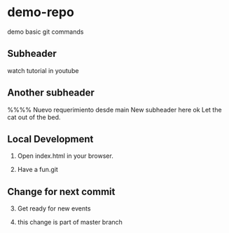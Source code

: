 # demo-repo
demo basic git commands 

## Subheader

watch tutorial in youtube
## Another subheader

%%%% Nuevo requerimiento desde main
New subheader here ok 
Let the cat out of the bed.
## Local Development

1. Open index.html in your browser.

2. Have a fun.git 
## Change for next commit 
3. Get ready for new events 

4. this change is part of master branch
